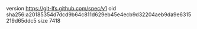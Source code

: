 version https://git-lfs.github.com/spec/v1
oid sha256:a20185354d7dcd9b64c811d629eb45e4ecb9d32204aeb9da9e6315219d65ddc5
size 7418
